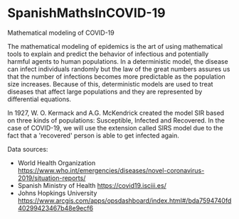 # SpanishMathsInCOVID-19
Mathematical modeling of COVID-19

The mathematical modeling of epidemics is the art of using mathematical tools to explain and predict the behavior of infectious and potentially harmful agents to human populations. In a deterministic model, the disease can infect individuals randomly but the law of the great numbers assures us that the number of infections becomes more predictable as the population size increases. Because of this, deterministic models are used to treat diseases that affect large populations and they are represented by differential equations.

In 1927, W. O. Kermack and A.G. McKendrick created the model SIR based on three kinds of populations: Susceptible, Infected and Recovered. In the case of COVID-19, we will use the extension called SIRS model due to the fact that a 'recovered' person is able to get infected again.

Data sources:

- World Health Organization https://www.who.int/emergencies/diseases/novel-coronavirus-2019/situation-reports/
- Spanish Ministry of Health https://covid19.isciii.es/
- Johns Hopkings University https://www.arcgis.com/apps/opsdashboard/index.html#/bda7594740fd40299423467b48e9ecf6
